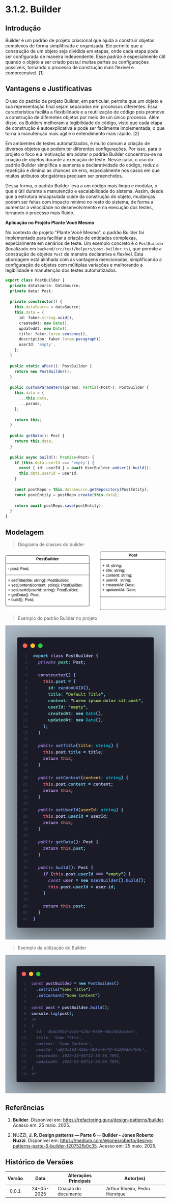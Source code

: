 # 3.1.2. Builder

## Introdução

Builder é um padrão de projeto criacional que ajuda a construir objetos complexos de forma simplificada e organizada. Ele permite que a construção de um objeto seja dividida em etapas, onde cada etapa pode ser configurada de maneira independente. Esse padrão é especialmente útil quando o objeto a ser criado possui muitas partes ou configurações possíveis, tornando o processo de construção mais flexível e compreensível. [1]

## Vantagens e Justificativas

O uso do padrão de projeto Builder, em particular, permite que um objeto e sua representação final sejam separados em processos diferentes. Essa característica facilita a flexibilidade e a reutilização de código pois promove a construção de diferentes objetos por meio de um único processo. Além disso, os Builders melhoram a legibilidade do código, visto que cada etapa de construção é autoexplicativa e pode ser facilmente implementada, o que torna a manutenção mais ágil e o entendimento mais rápido. [2]

Em ambientes de testes automatizados, é muito comum a criação de diversos objetos que podem ter diferentes configurações.
Por isso, para o projeto o foco e a motivação em adotar o padrão Builder concentrou-se na criação de objetos durante a execução de teste. Nesse caso, o uso do padrão Builder simplifica e aumenta a declaratividade do código, reduz a repetição e diminui as chances de erro, especialmente nos casos em que muitos atributos obrigatórios precisam ser preenchidos.

Dessa forma, o padrão Builder leva a um código mais limpo e modular, o que é útil durante a manutenção e escalabilidade do sistema. Assim, desde que a estrutura encapsulada cuide da construção do objeto, mudanças podem ser feitas com impacto mínimo no resto do sistema, de forma a aumentar a velocidade no desenvolvimento e na execução dos testes, tornando o processo mais fluido.

**Aplicação no Projeto Plante Você Mesmo**

No contexto do projeto "Plante Você Mesmo", o padrão Builder foi implementado para facilitar a criação de entidades complexas, especialmente em cenários de teste. Um exemplo concreto é o `PostBuilder` (localizado em `backend/src/test/helpers/post-builder.ts`), que permite a construção de objetos `Post` de maneira declarativa e flexível. Esta abordagem está alinhada com as vantagens mencionadas, simplificando a configuração de objetos com múltiplas variações e melhorando a legibilidade e manutenção dos testes automatizados.

```ts
export class PostBuilder {
  private dataSource: DataSource;
  private data: Post;

  private constructor() {
    this.dataSource = dataSource;
    this.data = {
      id: faker.string.uuid(),
      createdAt: new Date(),
      updatedAt: new Date(),
      title: faker.lorem.sentence(),
      description: faker.lorem.paragraph(),
      userId: 'empty',
    };
  }

  public static aPost(): PostBuilder {
    return new PostBuilder();
  }

  public customParameters(params: Partial<Post>): PostBuilder {
    this.data = {
      ...this.data,
      ...params,
    };

    return this;
  }

  public getData(): Post {
    return this.data;
  }

  public async build(): Promise<Post> {
    if (this.data.userId === 'empty') {
      const { id: userId } = await UserBuilder.anUser().build();
      this.data.userId = userId;
    }

    const postRepo = this.dataSource.getRepository(PostEntity);
    const postEntity = postRepo.create(this.data);

    return await postRepo.save(postEntity);
  }
}
```

## Modelagem

> Diagrama de classes do builder

![Diagrama de classes do Builder](../../assets/builder-class.png)

> Exemplo do padrão Builder no projeto

![Post Builder](../../assets/post-builder.png)

> Exemplo da utilização do Builder

![Uso do Builder](../../assets/builder-usage.png)

## Referências

1. **Builder**. Disponível em: <https://refactoring.guru/design-patterns/builder>. Acesso em: 25 maio. 2025.

2. NUZZI, **J. R. Design patterns — Parte 6 — Builder - Jones Roberto Nuzzi**. Disponível em: <https://medium.com/@jonesroberto/desing-patterns-parte-6-builder-f20752fb0c35>. Acesso em: 25 maio. 2025.

## Histórico de Versões

| Versão | Data       | Alterações Principais               | Autor(es)                      |
|:------:|:----------:|-------------------------------------| ------------------------------ |
| 0.0.1  | 24-05-2025 | Criação do documento                | Arthur Ribeiro, Pedro Henrique |